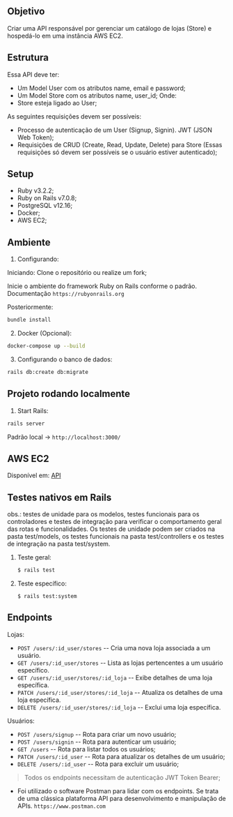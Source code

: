 ## Objetivo
Criar uma API responsável por gerenciar um catálogo de lojas (Store) e hospedá-lo em uma instância AWS EC2.

## Estrutura
Essa API deve ter:
- Um Model User com os atributos name, email e password;
- Um Model Store com os atributos name, user_id;
Onde:
- Store esteja ligado ao User;

As seguintes requisições devem ser possíveis:
- Processo de autenticação de um User (Signup, Signin). JWT (JSON Web Token);
- Requisições de CRUD (Create, Read, Update, Delete) para Store (Essas requisições só devem ser possíveis se o usuário estiver autenticado);

## Setup
- Ruby v3.2.2;
- Ruby on Rails v7.0.8;
- PostgreSQL v12.16;
- Docker;
- AWS EC2;

## Ambiente
1. Configurando:

Iniciando:
Clone o repositório ou realize um fork;

Inicie o ambiente do framework Ruby on Rails conforme o padrão. Documentação `https://rubyonrails.org`

Posteriormente:
```bash
bundle install
```

2. Docker (Opcional):

```bash
docker-compose up --build
```

3. Configurando o banco de dados:

```bash
rails db:create db:migrate
```

## Projeto rodando localmente
1. Start Rails:

```bash
rails server
```

Padrão local -> `http://localhost:3000/`

## AWS EC2
Disponível em:
[API](http://)

## Testes nativos em Rails
obs.: testes de unidade para os modelos, testes funcionais para os controladores e testes de integração para verificar o comportamento geral das rotas e funcionalidades. Os testes de unidade podem ser criados na pasta test/models, os testes funcionais na pasta test/controllers e os testes de integração na pasta test/system.

1. Teste geral:
    ```bash
    $ rails test
    ```
2. Teste específico:
    ```
    $ rails test:system
    ```

## Endpoints
Lojas:
- `POST /users/:id_user/stores` -- Cria uma nova loja associada a um usuário.
- `GET /users/:id_user/stores` -- Lista as lojas pertencentes a um usuário específico.
- `GET /users/:id_user/stores/:id_loja` -- Exibe detalhes de uma loja específica.
- `PATCH /users/:id_user/stores/:id_loja` -- Atualiza os detalhes de uma loja específica.
- `DELETE /users/:id_user/stores/:id_loja` -- Exclui uma loja específica.

Usuários:
- `POST /users/signup` -- Rota para criar um novo usuário;
- `POST /users/signin` -- Rota para autenticar um usuário;
- `GET /users` -- Rota para listar todos os usuários;
- `PATCH /users/:id_user` -- Rota para atualizar os detalhes de um usuário;
- `DELETE /users/:id_user` -- Rota para excluir um usuário;

> Todos os endpoints necessitam de autenticação JWT Token Bearer;

- Foi utilizado o software Postman para lidar com os endpoints. Se trata de uma clássica plataforma API para desenvolvimento e manipulação de APIs. `https://www.postman.com`
